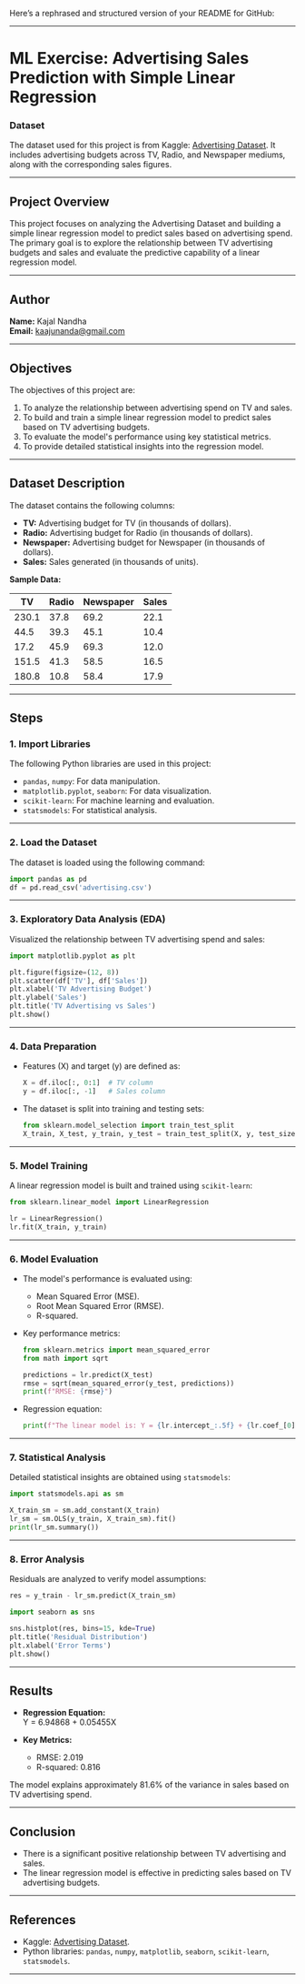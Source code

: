 Here’s a rephrased and structured version of your README for GitHub:

---

# ML Exercise: Advertising Sales Prediction with Simple Linear Regression  

### Dataset  
The dataset used for this project is from Kaggle: [Advertising Dataset](https://www.kaggle.com/code/ashydv/sales-prediction-simple-linear-regression/input). It includes advertising budgets across TV, Radio, and Newspaper mediums, along with the corresponding sales figures.

---

## Project Overview  
This project focuses on analyzing the Advertising Dataset and building a simple linear regression model to predict sales based on advertising spend. The primary goal is to explore the relationship between TV advertising budgets and sales and evaluate the predictive capability of a linear regression model.  

---

## Author  
**Name:** Kajal Nandha  
**Email:** kaajunanda@gmail.com  

---

## Objectives  
The objectives of this project are:  
1. To analyze the relationship between advertising spend on TV and sales.  
2. To build and train a simple linear regression model to predict sales based on TV advertising budgets.  
3. To evaluate the model's performance using key statistical metrics.  
4. To provide detailed statistical insights into the regression model.  

---

## Dataset Description  
The dataset contains the following columns:  
- **TV:** Advertising budget for TV (in thousands of dollars).  
- **Radio:** Advertising budget for Radio (in thousands of dollars).  
- **Newspaper:** Advertising budget for Newspaper (in thousands of dollars).  
- **Sales:** Sales generated (in thousands of units).  

**Sample Data:**  

| TV    | Radio | Newspaper | Sales |  
|-------|-------|-----------|-------|  
| 230.1 | 37.8  | 69.2      | 22.1  |  
| 44.5  | 39.3  | 45.1      | 10.4  |  
| 17.2  | 45.9  | 69.3      | 12.0  |  
| 151.5 | 41.3  | 58.5      | 16.5  |  
| 180.8 | 10.8  | 58.4      | 17.9  |  

---

## Steps  

### 1. Import Libraries  
The following Python libraries are used in this project:  
- `pandas`, `numpy`: For data manipulation.  
- `matplotlib.pyplot`, `seaborn`: For data visualization.  
- `scikit-learn`: For machine learning and evaluation.  
- `statsmodels`: For statistical analysis.  

---

### 2. Load the Dataset  
The dataset is loaded using the following command:  
```python
import pandas as pd  
df = pd.read_csv('advertising.csv')  
```  

---

### 3. Exploratory Data Analysis (EDA)  
Visualized the relationship between TV advertising spend and sales:  
```python
import matplotlib.pyplot as plt  

plt.figure(figsize=(12, 8))  
plt.scatter(df['TV'], df['Sales'])  
plt.xlabel('TV Advertising Budget')  
plt.ylabel('Sales')  
plt.title('TV Advertising vs Sales')  
plt.show()  
```  

---

### 4. Data Preparation  
- Features (X) and target (y) are defined as:  
  ```python
  X = df.iloc[:, 0:1]  # TV column  
  y = df.iloc[:, -1]   # Sales column  
  ```  

- The dataset is split into training and testing sets:  
  ```python
  from sklearn.model_selection import train_test_split  
  X_train, X_test, y_train, y_test = train_test_split(X, y, test_size=0.3, random_state=100)  
  ```  

---

### 5. Model Training  
A linear regression model is built and trained using `scikit-learn`:  
```python
from sklearn.linear_model import LinearRegression  

lr = LinearRegression()  
lr.fit(X_train, y_train)  
```  

---

### 6. Model Evaluation  
- The model's performance is evaluated using:  
  - Mean Squared Error (MSE).  
  - Root Mean Squared Error (RMSE).  
  - R-squared.  

- Key performance metrics:  
  ```python
  from sklearn.metrics import mean_squared_error  
  from math import sqrt  

  predictions = lr.predict(X_test)  
  rmse = sqrt(mean_squared_error(y_test, predictions))  
  print(f"RMSE: {rmse}")  
  ```  

- Regression equation:  
  ```python
  print(f"The linear model is: Y = {lr.intercept_:.5f} + {lr.coef_[0]:.5f}X")  
  ```  

---

### 7. Statistical Analysis  
Detailed statistical insights are obtained using `statsmodels`:  
```python
import statsmodels.api as sm  

X_train_sm = sm.add_constant(X_train)  
lr_sm = sm.OLS(y_train, X_train_sm).fit()  
print(lr_sm.summary())  
```  

---

### 8. Error Analysis  
Residuals are analyzed to verify model assumptions:  
```python
res = y_train - lr_sm.predict(X_train_sm)  

import seaborn as sns  

sns.histplot(res, bins=15, kde=True)  
plt.title('Residual Distribution')  
plt.xlabel('Error Terms')  
plt.show()  
```  

---

## Results  

- **Regression Equation:**  
  Y = 6.94868 + 0.05455X  

- **Key Metrics:**  
  - RMSE: 2.019  
  - R-squared: 0.816  

The model explains approximately 81.6% of the variance in sales based on TV advertising spend.  

---

## Conclusion  
- There is a significant positive relationship between TV advertising and sales.  
- The linear regression model is effective in predicting sales based on TV advertising budgets.  

---

## References  
- Kaggle: [Advertising Dataset](https://www.kaggle.com/code/ashydv/sales-prediction-simple-linear-regression/input).  
- Python libraries: `pandas`, `numpy`, `matplotlib`, `seaborn`, `scikit-learn`, `statsmodels`.  

--- 

